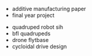 - additive manufacturing paper
- final year project
<!-- - robocon reports -->

<!-- - cosmo logistic theme -->
- quadruped robot sih
- bfl quadrupeds
- drone flytbase
- cycloidal drive design
